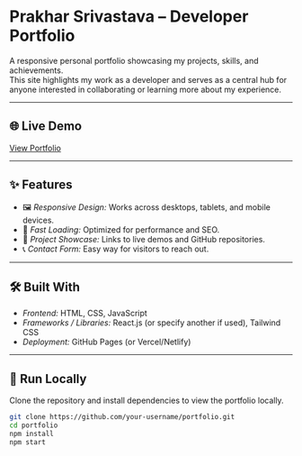 # Prakhar Srivastava – Developer Portfolio  

A responsive personal portfolio showcasing my projects, skills, and achievements.  
This site highlights my work as a developer and serves as a central hub for anyone interested in collaborating or learning more about my experience.

---

## 🌐 Live Demo  
[View Portfolio](https://prakharsri001.github.io/Portfolio/new/index.html) 



---

## ✨ Features  
- 🖼 *Responsive Design:* Works across desktops, tablets, and mobile devices.  
- 🚀 *Fast Loading:* Optimized for performance and SEO.  
- 📂 *Project Showcase:* Links to live demos and GitHub repositories.  
- 📞 *Contact Form:* Easy way for visitors to reach out.  

---

## 🛠 Built With  
- *Frontend:* HTML, CSS, JavaScript  
- *Frameworks / Libraries:* React.js (or specify another if used), Tailwind CSS  
- *Deployment:* GitHub Pages (or Vercel/Netlify)  

---

## 🚀 Run Locally  
Clone the repository and install dependencies to view the portfolio locally.  
```bash
git clone https://github.com/your-username/portfolio.git  
cd portfolio  
npm install  
npm start
